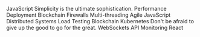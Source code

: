 JavaScript Simplicity is the ultimate sophistication. Performance Deployment Blockchain Firewalls Multi-threading Agile
JavaScript Distributed Systems Load Testing Blockchain Kubernetes Don't be afraid to give up the good to go for the great. WebSockets API Monitoring React
